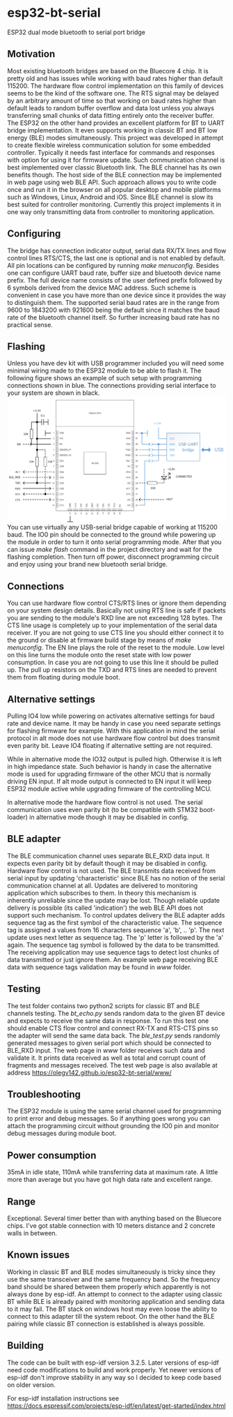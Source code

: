 # esp32-bt-serial
ESP32 dual mode bluetooth to serial port bridge

## Motivation

Most existing bluetooth bridges are based on the Bluecore 4 chip. It is pretty old and has issues while working with baud rates higher than default 115200. The hardware flow control implementation on this family of devices seems to be the kind of the software one. The RTS signal may be delayed by an arbitrary amount of time so that working on baud rates higher than default leads to random buffer overflow and data lost unless you always transferring small chunks of data fitting entirely onto the receiver buffer.
The ESP32 on the other hand provides an excellent platform for BT to UART bridge implementation. It even supports working in classic BT and BT low energy (BLE) modes simultaneously. This project was developed in attempt to create flexible wireless communication solution for some embedded controller. Typically it needs fast interface for commands and responses with option for using it for firmware update. Such communication channel is best implemented over classic Bluetooth link. The BLE channel has its own benefits though. The host side of the BLE connection may be implemented in web page using web BLE API. Such approach allows you to write code once and run it in the browser on all popular desktop and mobile platforms such as Windows, Linux, Android and iOS. Since BLE channel is slow its best suited for controller monitoring. Currently this project implements it in one way only transmitting data from controller to monitoring application.

## Configuring

The bridge has connection indicator output, serial data RX/TX lines and flow control lines RTS/CTS, the last one is optional and is not enabled by default. All pin locations can be configured by running *make menuconfig*. Besides one can configure UART baud rate, buffer size and bluetooth device name prefix. The full device name consists of the user defined prefix followed by 6 symbols derived from the device MAC address. Such scheme is convenient in case you have more than one device since it provides the way to distinguish them. The supported serial baud rates are in the range from 9600 to 1843200 with 921600 being the default since it matches the baud rate of the bluetooth channel itself. So further increasing baud rate has no practical sense.

## Flashing

Unless you have dev kit with USB programmer included you will need some minimal wiring made to the ESP32 module to be able to flash it. The following figure shows an example of such setup with programming connections shown in blue. The connections providing serial interface to your system are shown in black.
![ESP32 module wiring](https://github.com/olegv142/esp32-bt-serial/blob/master/doc/wiring.png)
You can use virtually any USB-serial bridge capable of working at 115200 baud. The IO0 pin should be connected to the ground while powering up the module in order to turn it onto serial programming mode. After that you can issue *make flash* command in the project directory and wait for the flashing completion. Then turn off power, disconnect programming circuit and enjoy using your brand new bluetooth serial bridge.

## Connections

You can use hardware flow control CTS/RTS lines or ignore them depending on your system design details. Basically not using RTS line is safe if packets you are sending to the module's RXD line are not exceeding 128 bytes. The CTS line usage is completely up to your implementation of the serial data receiver. If you are not going to use CTS line you should either connect it to the ground or disable at firmware build stage by means of *make menuconfig*. The EN line plays the role of the reset to the module. Low level on this line turns the module onto the reset state with low power consumption. In case you are not going to use this line it should be pulled up. The pull up resistors on the TXD and RTS lines are needed to prevent them from floating during module boot.

## Alternative settings

Pulling IO4 low while powering on activates alternative settings for baud rate and device name. It may be handy in case you need separate settings for flashing firmware for example. With this application in mind the serial protocol in alt mode does not use hardware flow control but does transmit even parity bit. Leave IO4 floating if alternative setting are not required.

While in alternative mode the IO32 output is pulled high. Otherwise it is left in high impedance state. Such behavior is handy in case the alternative mode is used for upgrading firmware of the other MCU that is normally driving EN input. If alt mode output is connected to EN input it will keep ESP32 module active while upgrading firmware of the controlling MCU.

In alternative mode the hardware flow control is not used. The serial communication uses even parity bit (to be compatible with STM32 boot-loader) in alternative mode though it may be disabled in config.

## BLE adapter

The BLE communication channel uses separate BLE_RXD data input. It expects even parity bit by default though it may be disabled in config. Hardware flow control is not used.
The BLE transmits data received from serial input by updating 'characteristic' since BLE has no notion of the serial communication channel at all. Updates are delivered to monitoring application which subscribes to them. In theory this mechanism is inherently unreliable since the update may be lost. Though reliable update delivery is possible (its called 'indication') the web BLE API does not support such mechanism. To control updates delivery the BLE adapter adds sequence tag as the first symbol of the characteristic value. The sequence tag is assigned a values from 16 characters sequence 'a', 'b', .. 'p'. The next update uses next letter as sequence tag. The 'p' letter is followed by the 'a' again. The sequence tag symbol is followed by the data to be transmitted. The receiving application may use sequence tags to detect lost chunks of data transmitted or just ignore them. An example web page receiving BLE data with sequence tags validation may be found in *www* folder.

## Testing

The test folder contains two python2 scripts for classic BT and BLE channels testing. The *bt_echo.py* sends random data to the given BT device and expects to receive the same data in response. To run this test one should enable CTS flow control and connect RX-TX and RTS-CTS pins so the adapter will send the same data back. The *ble_test.py* sends randomly generated messages to given serial port which should be connected to BLE_RXD input. The web page in *www* folder receives such data and validate it. It prints data received as well as total and corrupt count of fragments and messages received. The test web page is also available at address https://olegv142.github.io/esp32-bt-serial/www/

## Troubleshooting

The ESP32 module is using the same serial channel used for programming to print error and debug messages. So if anything goes wrong you can attach the programming circuit without grounding the IO0 pin and monitor debug messages during module boot.

## Power consumption

35mA in idle state, 110mA while transferring data at maximum rate. A little more than average but you have got high data rate and excellent range.

## Range

Exceptional. Several timer better than with anything based on the Bluecore chips. I've got stable connection with 10 meters distance and 2 concrete walls in between.

## Known issues

Working in classic BT and BLE modes simultaneously is tricky since they use the same transceiver and the same frequency band. So the frequency band should be shared between them properly which apparently is not always done by esp-idf. An attempt to connect to the adapter using classic BT while BLE is already paired with monitoring application and sending data to it may fail. The BT stack on windows host may even loose the ability to connect to this adapter till the system reboot. On the other hand the BLE pairing while classic BT connection is established is always possible.

## Building

The code can be built with esp-idf version 3.2.5. Later versions of esp-idf need code modifications to build and work properly. Yet newer versions of esp-idf don't improve stability in any way so I decided to keep code based on older version.

For esp-idf installation instructions see https://docs.espressif.com/projects/esp-idf/en/latest/get-started/index.html

